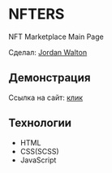 # NFTERS

NFT Marketplace Main Page

Сделал: <a href="https://github.com/1JordanWalton1">Jordan Walton</a>

## Демонстрация

Ссылка на сайт: <a href="https://1jordanwalton1.github.io/NFTERS/">клик</a>

## Технологии

- HTML
- CSS(SCSS)
- JavaScript
